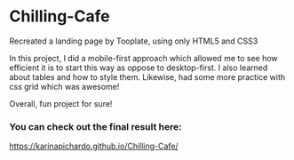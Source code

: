# Chilling-Cafe
Recreated a landing page by Tooplate, using only HTML5 and CSS3

In this project, I did a mobile-first approach which allowed me to see how efficient it is to start this way as oppose to desktop-first.
I also learned about tables and how to style them. Likewise, had some more practice with css grid which was awesome!

Overall, fun project for sure!


### You can check out the final result here:

https://karinapichardo.github.io/Chilling-Cafe/
